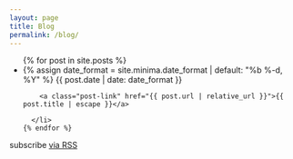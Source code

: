 ```yaml
---
layout: page
title: Blog
permalink: /blog/
---
```


<div class="blog">

  <ul class="post-list">
    {% for post in site.posts %}
      <li>
        {% assign date_format = site.minima.date_format | default: "%b %-d, %Y" %}
        <span class="post-meta">{{ post.date | date: date_format }}</span>

        <a class="post-link" href="{{ post.url | relative_url }}">{{ post.title | escape }}</a>

      </li>
    {% endfor %}
  </ul>

  <p class="rss-subscribe">subscribe <a href="{{ "/feed.xml" | relative_url }}">via RSS</a></p>

</div>

